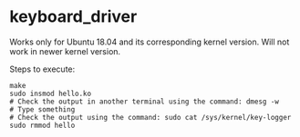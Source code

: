 # keyboard_driver

Works only for Ubuntu 18.04 and its corresponding kernel version. Will not work in newer kernel version.

Steps to execute:
```
make
sudo insmod hello.ko
# Check the output in another terminal using the command: dmesg -w
# Type something
# Check the output using the command: sudo cat /sys/kernel/key-logger
sudo rmmod hello
```
